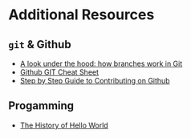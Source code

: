 # Additional Resources

## `git` & Github

* [A look under the hood: how branches work in Git](https://stackoverflow.blog/2021/04/05/a-look-under-the-hood-how-branches-work-in-git/)
* [Github GIT Cheat Sheet](https://training.github.com/downloads/github-git-cheat-sheet/)
* [Step by Step Guide to Contributing on Github](https://www.dataschool.io/how-to-contribute-on-github/)

## Progamming

* [The History of Hello World](https://www.thesoftwareguild.com/blog/the-history-of-hello-world/)